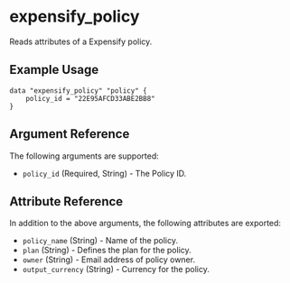 # expensify_policy

Reads attributes of a Expensify policy.


## Example Usage

```
data "expensify_policy" "policy" {
    policy_id = "22E95AFCD33ABE2BB8"
}
```


## Argument Reference

The following arguments are supported:

* `policy_id` (Required, String) - The Policy ID.


## Attribute Reference

In addition to the above arguments, the following attributes are exported:

* `policy_name` (String) - Name of the policy.
* `plan` (String) - Defines the plan for the policy.
* `owner` (String) - Email address of policy owner.
* `output_currency` (String) - Currency for the policy.